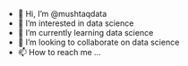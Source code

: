 - 👋 Hi, I’m @mushtaqdata
- 👀 I’m interested in data science
- 🌱 I’m currently learning data science
- 💞️ I’m looking to collaborate on data science
- 📫 How to reach me ...

<!---
mushtaqdata/mushtaqdata is a ✨ special ✨ repository because its `README.md` (this file) appears on your GitHub profile.
You can click the Preview link to take a look at your changes.
--->
